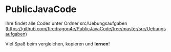 # PublicJavaCode

Ihre findet alle Codes unter Ordner src/Uebungsaufgaben
(https://github.com/firedragon4e/PublicJavaCode/tree/master/src/Uebungsaufgaben)

Viel Spaß beim vergleichen, kopieren und **lernen**!
